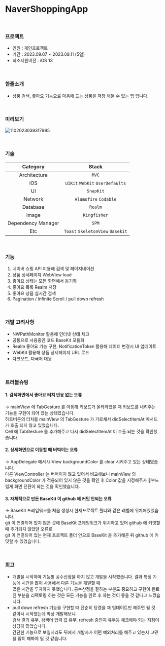 # NaverShoppingApp
<br>

### 프로젝트
 - 인원 : 개인프로젝트 <br>
 - 기간 : 2023.09.07 ~ 2023.09.11 (5일) <br>
 - 최소지원버전 : iOS 13 <br>
 
<br>

### 한줄소개
 - 상품 검색, 좋아요 기능으로 마음에 드는 상품을 저장 해둘 수 있는 앱 입니다.
   
<br>

### 미리보기
![1102023039317995](https://github.com/J-comet/traveltune/assets/67407666/9925c78e-1faf-4477-8f83-96d23503cfd9)

<br>

### 기술
| Category | Stack |
|:----:|:-----:|
| Architecture | `MVC` |
| iOS | `UIKit` `WebKit` `UserDefaults` |
|  UI  | `SnapKit` |
|  Network  | `Alamofire` `Codable` |
|  Database  | `Realm` |
|  Image  | `Kingfisher` |
|  Dependency Manager  | `SPM` |
|  Etc  | `Toast` `SkeletonView` `Basekit` |

<br>

### 기능
1. 네이버 쇼핑 API 이용해 검색 및 페이지네이션
2. 상품 상세페이지 WebView load
3. 좋아요 상태는 모든 화면에서 동기화
4. 좋아요 목록 Realm 저장
5. 좋아요 상품 실시간 검색
6. Pagination / Infinite Scroll / pull down refresh

<br>

### 개발 고려사항
- NWPathMonitor 활용해 인터넷 상태 체크
- 공통으로 사용중인 코드 BaseKit 모듈화
- Realm 좋아요 기능 구현, NotificationToken 활용해 데이터 변경시 UI 업데이트
- WebKit 활용해 상품 상세페이지 URL 로드
- 다크모드, 다국어 대응

<br>


### 트러블슈팅

####  1. 검색화면에서 좋아요 터치 반응 없는 오류
 -> mainView 에 TabGesture 를 이용해 키보드가 올라와있을 때 키보드를 내려주는 기능을 구현이 되어 있는 상태였습니다.<br>
  하트버튼의 터치를 mainView 의 TabGesture 가 가로채서 didSelectItemAt 메서드가 호출 되지 않고 있었습니다. <br>
  Cell 에 TabGesture 를 추가해주고 다시 didSelectItemAt 이 호출 되는 것을 확인했습니다.

####  2. 상세화면으로 이동할 때 버벅이는 오류
-> AppDelegate 에서 UIView backgroundColor 를 clear 시켜주고 있는 상태였습니다. <br>
  다른 ViewController 는 버벅이지 않고 있어서 비교해보니 mainView 의 backgroundColor 가 적용되어 있지 않은 것을 확인 후
   Color 값을 지정해주자 부드럽게 화면 전환이 되는 것을 확인했습니다.

####  3. 자체적으로 만든 BaseKit 이 github 에 커밋 안되는 오류
 -> BaseKit 프레임워크를 처음 생성시 현재프로젝트 폴더와 같은 레벨에 위치해있었습니다. <br>
 git 이 연결되어 있지 않은 곳에 BaseKit 프레임워크가 위치하고 있어 github 에 커밋할 때 추가되지 않았던 오류로 <br>
 git 이 연결되어 있는 현재 프로젝트 폴더 안으로 BaseKit 을 추가해준 뒤 github 에 커밋할 수 있었습니다.
   

<br>

### 회고
 - 개발을 시작하며 기능별 공수산정을 하지 않고 개발을 시작했습니다. 결과 특정 기능에 시간을 많이 사용해서 다른 기능을 개발할 때 <br>
   많은 시간을 투자하지 못했습니다. 공수산정을 잘하는 부분도 중요하고 구현이 완료된 부분을 리팩토링 하는 것은 모든 기능을 완료 후 하는 것이 좋을 것 같다고 느꼈습니다.
 - pull down refresh 기능을 구현할 때 단순히 당겼을 때 업데이트만 해주면 될 것 같아서 시작했는데 막상 개발해보니 <br>
   검색 결과 유무, 검색어 입력 값 유무, refresh 중인지 유무등 체크해야 되는 지점이 상당히 많았습니다. <br>
   간단한 기능으로 보일지라도 뒤에서 개발자가 어떤 예외처리를 해주고 있는지 고민을 많이 해봐야 될 것 같습니다.

<br>

